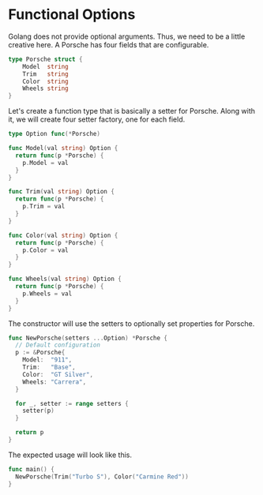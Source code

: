 # Functional Options

Golang does not provide optional arguments. Thus, we need to be a little creative here. A Porsche
has four fields that are configurable.

```go
type Porsche struct {
    Model  string
    Trim   string
    Color  string
    Wheels string
}
```

Let's create a function type that is basically a setter for Porsche. Along with it, we will create
four setter factory, one for each field.

```go
type Option func(*Porsche)

func Model(val string) Option {
  return func(p *Porsche) {
    p.Model = val
  }
}

func Trim(val string) Option {
  return func(p *Porsche) {
    p.Trim = val
  }
}

func Color(val string) Option {
  return func(p *Porsche) {
    p.Color = val
  }
}

func Wheels(val string) Option {
  return func(p *Porsche) {
    p.Wheels = val
  }
}
```

The constructor will use the setters to optionally set properties for Porsche.

```go
func NewPorsche(setters ...Option) *Porsche {
  // Default configuration
  p := &Porsche{
    Model:  "911",
    Trim:   "Base",
    Color:  "GT Silver",
    Wheels: "Carrera",
  }

  for _, setter := range setters {
    setter(p)
  }

  return p
}
```

The expected usage will look like this.

```go
func main() {
  NewPorsche(Trim("Turbo S"), Color("Carmine Red"))
}
```
